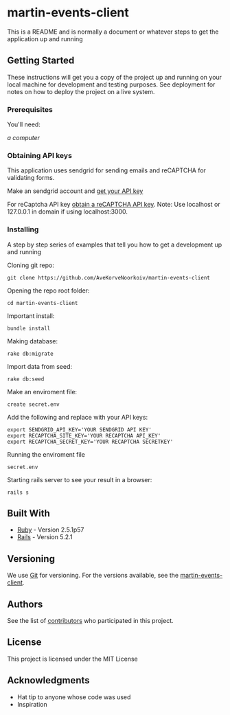 # martin-events-client

This is a README and is normally a document or whatever steps to get the application up and running

## Getting Started

These instructions will get you a copy of the project up and running on your local machine for development and testing purposes. See deployment for notes on how to deploy the project on a live system.


### Prerequisites

You'll need:

*a computer*

### Obtaining API keys

This application uses sendgrid for sending emails and reCAPTCHA for validating forms.

Make an sendgrid account and [get your API key](https://sendgrid.com/)

For reCaptcha API key [obtain a reCAPTCHA API key](https://www.google.com/recaptcha/admin). 
Note: Use localhost or 127.0.0.1 in domain if using localhost:3000.

### Installing

A step by step series of examples that tell you how to get a development up and running

Cloning git repo:
```
git clone https://github.com/AveKorveNoorkoiv/martin-events-client
```
Opening the repo root folder:
```
cd martin-events-client
```
Important install:
```
bundle install
```
Making database:
```
rake db:migrate
```
Import data from seed:
```
rake db:seed
```
Make an enviroment file:
```
create secret.env
```
Add the following and replace with your API keys:
```
export SENDGRID_API_KEY='YOUR SENDGRID API KEY'
export RECAPTCHA_SITE_KEY='YOUR RECAPTCHA API_KEY' 
export RECAPTCHA_SECRET_KEY='YOUR RECAPTCHA SECRETKEY'
```
Running the enviroment file
```
secret.env
```
Starting rails server to see your result in a browser:
```
rails s
```

## Built With

* [Ruby](https://www.ruby-lang.org/en/) - Version 2.5.1p57
* [Rails](https://rubyonrails.org/) - Version 5.2.1


## Versioning

We use [Git](https://git-scm.com/) for versioning. For the versions available, see the [martin-events-client](https://github.com/sinivaal/martin-events-client). 

## Authors

See the list of [contributors](https://github.com/sinivaal/martin-events-client/graphs/contributors) who participated in this project.

## License

This project is licensed under the MIT License

## Acknowledgments

* Hat tip to anyone whose code was used
* Inspiration


